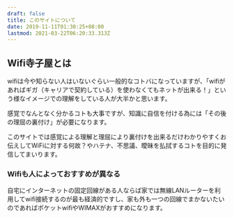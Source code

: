 ```yaml
---
draft: false
title: このサイトについて
date: 2019-11-11T01:30:25+08:00
lastmod: 2021-03-22T06:20:33.313Z
---
```

## Wifi寺子屋とは
wifiは今や知らない人はいないぐらい一般的なコトバになっていますが、「wifiがあればギガ（キャリアで契約している）を使わなくてもネットが出来る！」という様なイメージでの理解をしている人が大半かと思います。　　　
<!--more-->
感覚でなんとなく分かるコトも大事ですが、知識に自信を付ける為には「その後の理屈の裏付け」が必要になります。     

このサイトでは感覚による理解と理屈により裏付けを出来るだけわかりやすくお伝えしてWiFiに対する何故？やハテナ、不思議、曖昧を払拭するコトを目的に発信してまいります。

### Wifiも人によっておすすめが異なる
自宅にインターネットの固定回線がある人ならば家では無線LANルーターを利用してwifi接続するのが最も経済的ですし、家も外も一つの回線でまかないたいのであればポケットwifiやWIMAXがおすすめになります。

